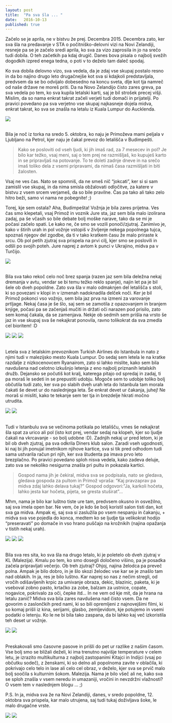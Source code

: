 ```yaml
---
layout: post
title:  "Pa sva šla ... "
date:   2016-10-13
published: true
---
```


<p class="intro"><span class="dropcap">Z</span>ačelo se je aprila, ne v bistvu že prej. Decembra 2015. Decembra zato, ker sva šla na predavanje v STA o počitniško-delovni vizi na Novi Zelandiji, resneje pa se je začelo sredi aprila, ko sva za vizo zaprosila in jo na srečo tudi dobila. O teh začetkih pa kdaj drugič. Danes bova pisala o najbolj svežih dogodkih izpred enega tedna, o poti v to deželo tam daleč spodaj.</p>

Ko sva dobila delovno vizo, sva vedela, da je zdaj vse skupaj postalo resno in da bo najino drugo leto drugačnejše kot sva si kdajkoli predstavljala, predvsem da se bo odvijalo dobesedno na koncu sveta, dlje kot tja namreč od naše države ne moreš priti. Da na Novo Zelandijo čisto zares greva, pa sva vedela po tem, ko sva kupila letalski karti, saj je bil strošek precej višji. Mislim, da so nama enkrat takrat začeli verjeti tudi domači in prijatelji. Po pravici povedano pa sva verjetno vse skupaj najkasneje dojela midva, enkrat takrat, ko sva se znašla na letalu iz Kuala Lumpur do Aucklenda. 

<div class="photoset-grid" data-layout="1">
    <img src="/assets/images/post1/01kovcek.jpg" data-title="Ana gre v Ljubljano in nato v Jevnico k Primožu. Na železniški postaji Ponikve." data-lightbox="gr1">
</div><br/>

Bila je noč iz torka na sredo 5. oktobra, ko naju je Primoževa mami peljala v Ljubljano na Petrol, kjer naju je čakal prevoz do letališča v Budimpešti. 

<blockquote>Kako se posloviti od vseh ljudi, ki jih imaš rad, za 7 mesecev in pol? Je bilo kar težko, vsaj meni, saj o tem prej ne razmišljaš, ko kupuješ karto in se pripravljaš na potovanje. To te doleti zadnje dneve in na srečo imaš toliko dela z vsemi pripravami, da nimaš časa razmišljati in biti žalosten.</blockquote> 

Vsaj ne ves čas. Nato se spomniš, da ne smeš nič “jokcati”, ker si si sam zamislil vse skupaj, in da nima smisla obžalovati odločitve, za katere v bistvu z vsem srcem verjameš, da so bile pravilne. Čas pa tako ali tako zelo hitro beži, samo vi nama ne pobegnite! ;)

Torej, kje sem ostala? Aha, Budimpešta! Vožnja je bila zares prijetna. Ves čas smo klepetali, vsaj Primož in voznik Jure sta, jaz sem bila malo izolirana zadaj, pa še včasih so bile debate bolj moške narave, tako da se mi je počasi začelo spati. Le kako ne, če smo se vozili ponoči/zjutraj. Zanimivo je, kako v štirih urah in pol vožnje vstopiš v življenje nekega popolnega tujca, spoznaš njegov del zgodbe, da ti v tako kratkem času že malo priraste k srcu. Ob pol petih zjutraj sva prispela na prvi cilj, kjer smo se poslovili in odšli po svojih poteh. Jure naprej z avtom k punci v Ukrajino, midva pa v Turčijo.

<div class="photoset-grid" data-layout="1">
    <img src="/assets/images/post1/02letalisce.jpg" data-title="Pogled na check-in na letališču v Budimpešti." data-lightbox="gr1">
</div><br/>

Bila sva tako rekoč celo noč brez spanja (razen jaz sem bila deležna nekaj dremanja v avtu, vendar se bi temu težko reklo spanje), najin let pa je bil šele ob dveh popoldne. Zato sva šla v malo odmaknjen del letališča s stoli, ki so povezani v klopi in v izmenah nadoknadila delček noči. Ker je bil Primož pokonci vso vožnjo, sem bila jaz prva na izmeni za varovanje prtljage. Nekaj časa je še šlo, saj sem se zamotila z opazovanjem in branjem knjige, počasi pa se začenjaš mučiti in držati oči narazen pod prisilo, zato sem komaj čakala, da se zamenjava. Nekje ob sedmih sem prišla na vrsto še jaz in vse skupaj sva še nekajkrat ponovila, ravno tolikokrat da sva zmedla cel bioritem! :D

<div class="photoset-grid" data-layout="21">
    <img src="/assets/images/post1/04primozspi.jpg" data-title="Medtem, ko Ana pazi na kovčke, Primož spi. To je bila že naslednja runda spanja." data-lightbox="gr1">
    <img src="/assets/images/post1/03anaspi.jpg" data-title="Tudi Ana je malo zaspala. " data-lightbox="gr1">
    <img src="/assets/images/post1/06budimpestasteza.jpg" data-title="Še zadnja slika pred odhodom v Istanbul." data-lightbox="gr1">
</div><br/>

Letela sva z letalskim prevoznikom Turkish Airlines do Istanbula in nato z njimi tudi v malezijsko mesto Kuala Lumpur. Do sedaj sem letela le na kratke razdalje z nizkocenovcem Ryanairom, zato si lahko mislite, kako sem bila navdušena nad celotno izkušnjo letenja z eno najbolj priznanih letalskih družb. Dejansko se počutiš kot kralj, katerega pitajo od spredaj in zadaj, ti pa moraš le sedeti in se prepustiti udobju. Mogoče sem to udobje toliko bolj občutila tudi zato, ker sva po slabih dveh urah leta do Istanbula tam morala čakati še devet ur do naslednjega leta. Še enkrat devet ur čakanja, juhej! Ne moraš si misliti, kako te tekanje sem ter tja in brezdelje hkrati močno utrudita. 

<div class="photoset-grid" data-layout="21">
    <img src="/assets/images/post1/05hranaletalo.jpg" data-title="Tudi na prvem letu, ki je trajal le slabi dve uri sva dobila obrok." data-lightbox="gr1">
    <img src="/assets/images/post1/07prvilet.jpg" data-title="Pogled na Zemljo." data-lightbox="gr1">
</div><br/>

Tudi v Istanbulu sva se večinoma potikala po letališču, vmes še nekajkrat šla spat za urico ali pol (isto kot prej, vendar sedaj na klopeh, kjer so ljudje čakali na vkrcavanje - so bolj udobne :D). Zadnjih nekaj ur pred letom, ki je bil ob dveh zjutraj, pa sva odkrila Diners klub salon. Zaradi vseh ugodnosti, ki naj bi jih ponujal imetnikom njihove kartice, sva si tik pred odhodom tudi sama ustvarila račun pri njih, ker sva študenta pa imava prvo leto brezplačno. Po pravici povedano sploh nisva vedela, kako zadeva deluje, zato sva se nekoliko nesigurna znašla pri pultu in pokazala kartici.

<blockquote>Gospod nama jih je čekiral, midva sva se podpisala, nato se gledava, gledava gospoda za pultom in Primož vpraša: “Kaj pravzaprav pa midva zdaj lahko delava tukaj?” Gospod odgovori:”Ja, karkoli hočeta, lahko jesta kar hočeta, pijeta, se gresta stuširat”…</blockquote>

Mhm, nama je bilo kar luštno tiste ure tam, predvsem okusno in osvežilno, saj sva imela open bar. Ne vem, če je kdo še bolj koristil salon tisti dan, kot sva ga midva. Ampak ej, saj sva si zaslužila po vsem nespanju in čakanju, + midva sva vse pojedla do konca, medtem ko se ljudje tja velikokrat hodijo “preseravati” po domače in vso hrano puščajo na krožnikih (najina opažanja v tistih nekaj urah). 

<div class="photoset-grid" data-layout="12">
    <img src="/assets/images/post1/08zahod.jpg" data-title="Sončni zahod v Istanbulu." data-lightbox="gr1">
    <img src="/assets/images/post1/09primozdiners.jpg" data-title="Diners Club salon naju je razvajal v poznih večernih urah do leta." data-lightbox="gr1">
    <img src="/assets/images/post1/10hrana.jpg" data-title="" data-lightbox="gr1">
</div><br/>

Bila sva res sita, ko sva šla na drugo letalo, ki je poletelo ob dveh zjutraj v KL (Malezija). Kmalu po tem, ko smo dosegli določeno višino, pa je posadka začela pripravljati večerjo. Ob treh zjutraj? Ohjoj, najina želodca pa preveč polna. Ampak je bilo dobro, in je šlo skozi želodec vse kar se je znašlo tam nad oblakih. In ja, res je bilo luštno. Kar naprej so nas z nečim stregli, od vročih odišavljenih krpic za umivanje obraza, dekic, blazinic, paketa, ki je vseboval zobno pasto, krtačko za zobe, balzam za ustnice, copate, nogavice, pokrivalo za oči, čepke itd… In ne vem od kje mit, da je hrana na letalu zanič? Midva sva bila zares navdušena nad čisto vsem. Da ne govorim o zaslončkih pred nami, ki so bili opremljeni z najnovejšimi filmi, ki so komaj prišli iz kina, serijami, glasbo, zemljevidom, kje potujemo in vsemi podatki o letenju. Ko le ne bi bila tako zaspana, da bi lahko kaj več izkoristila teh deset ur vožnje. 

<div class="photoset-grid" data-layout="2">
    <img src="/assets/images/post1/12karte.jpg" data-title="Letalski karti za Kuala Lumpur." data-lightbox="gr1">
    <img src="/assets/images/post1/11zaslon.jpg" data-title="Ves čas sva spremljala pot na zaslonu." data-lightbox="gr1">
</div><br/>

Preskakovali smo časovne pasove in prišli do pet ur razlike z našim časom. Vse bolj smo se bližali deželi, ki ima trenutno najvišje temperature v celem letu, je izrazito multikulturna z najbolj zastopanimi Kitajci in Indijci (vsaj po občutku sodeč), z ženskami, ki so delno ali popolnoma zavite v oblačila, ki pokrivajo celo telo in lase ali celo cel obraz, v deželo, kjer sva se prvič malo bolj soočila s kulturnim šokom. Malezija. Nama je bilo všeč ali ne, kako sva se sploh znašla v vsem neredu in umazaniji, vročini in nevzdržni vlažnosti? O vsem tem v naslednjem blogu … ;)

P.S. In ja, midva sva že na Novi Zelandiji, danes, v sredo popoldne, 12. oktobra sva prispela, kar malo utrujena, saj tudi tukaj doživljava šoke, le malo drugačne vrste. 

<div class="photoset-grid" data-layout="2">
    <img src="/assets/images/post1/14kul.jpg" data-title="Letališče v Kuala Lumpurju s tropskim gozdom v sredini." data-lightbox="gr1">
    <img src="/assets/images/post1/13midvakul.jpg" data-title="Midva po izkrcanju iz letala." data-lightbox="gr1">
</div><br/>